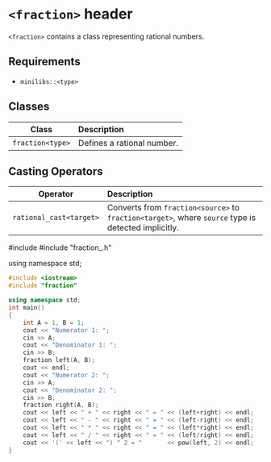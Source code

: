 # `<fraction>` header

`<fraction>` contains a class representing rational numbers.

## Requirements

* `minilibs::<type>`

## Classes
| Class | Description |
| :---: | :-- |
| `fraction<type>` | Defines a rational number. |

## Casting Operators
| Operator | Description |
| :---: | :-- |
| `rational_cast<target>` | Converts from `fraction<source>` to `fraction<target>`, where `source` type is detected implicitly. |

#include <iostream>
#include "fraction_.h"

using namespace std;

```cpp
#include <iostream>
#include "fraction"

using namespace std;
int main()
{
    int A = 1, B = 1;
    cout << "Numerator 1: ";
    cin >> A;
    cout << "Denominator 1: ";
    cin >> B;
    fraction left(A, B);
    cout << endl;
    cout << "Numerator 2: ";
    cin >> A;
    cout << "Denominator 2: ";
    cin >> B;
    fraction right(A, B);
    cout << left << " + " << right << " = " << (left+right) << endl;
    cout << left << " - " << right << " = " << (left-right) << endl;
    cout << left << " * " << right << " = " << (left*right) << endl;
    cout << left << " / " << right << " = " << (left/right) << endl;
    cout << '(' << left << ") ^ 2 = "       << pow(left, 2) << endl;
}
```
